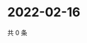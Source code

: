 # 2022-02-16

共 0 条

<!-- BEGIN WEIBO -->
<!-- 最后更新时间 Wed Feb 16 2022 16:13:27 GMT+0800 (China Standard Time) -->

<!-- END WEIBO -->

